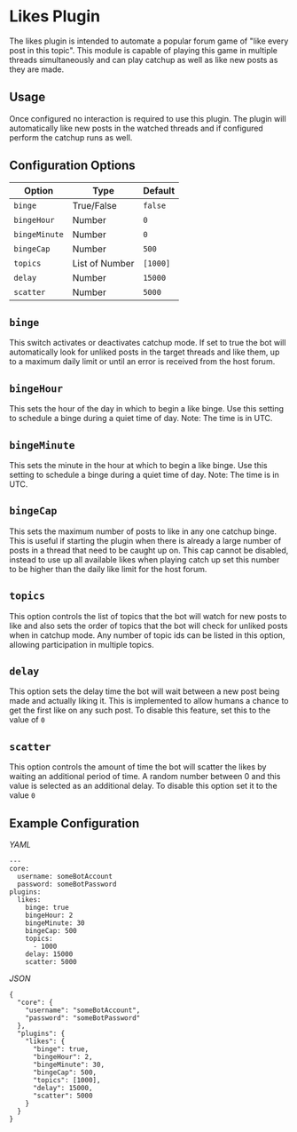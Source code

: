 # Likes Plugin

The likes plugin is intended to automate a popular forum game of "like every post in this topic". This module
is capable of playing this game in multiple threads simultaneously and can play catchup as well as like new
posts as they are made.

## Usage
Once configured no interaction is required to use this plugin. The plugin will automatically like new posts
in the watched threads and if configured perform the catchup runs as well.

## Configuration Options

| Option        | Type           | Default  |
|---------------|----------------|----------|
| `binge`       | True/False     | `false`  |
| `bingeHour`   | Number         | `0`      | 
| `bingeMinute` | Number         | `0`      | 
| `bingeCap`    | Number         | `500`    | 
| `topics`      | List of Number | `[1000]` | 
| `delay`       | Number         | `15000`  | 
| `scatter`     | Number         | `5000`   | 

## `binge`
This switch activates or deactivates catchup mode. If set to true the bot will automatically look for unliked
posts in the target threads and like them, up to a maximum daily limit or until an error is received from 
the host forum.

## `bingeHour`
This sets the hour of the day in which to begin a like binge.
Use this setting to schedule a binge during a quiet time of day.
Note: The time is in UTC.

## `bingeMinute`
This sets the minute in the hour at which to begin a like binge.
Use this setting to schedule a binge during a quiet time of day.
Note: The time is in UTC.

## `bingeCap`
This sets the maximum number of posts to like in any one catchup binge. This is useful if starting the plugin
when there is already a large number of posts in a thread that need to be caught up on. This cap cannot be 
disabled, instead to use up all available likes when playing catch up set this number to be higher than the 
daily like limit for the host forum.

## `topics`
This option controls the list of topics that the bot will watch for new posts to like and also sets the order
of topics that the bot will check for unliked posts when in catchup mode. Any number of topic ids can be 
listed in this option, allowing participation in multiple topics.

## `delay`
This option sets the delay time the bot will wait between a new post being made and actually liking it. This
is implemented to allow humans a chance to get the first like on any such post. To disable this feature, set
this to the value of `0`

## `scatter`
This option controls the amount of time the bot will scatter the likes by waiting an additional period of 
time. A random number between 0 and this value is selected as an additional delay. To disable this option set
it to the value `0`

## Example Configuration
*YAML*
```
---
core:
  username: someBotAccount
  password: someBotPassword
plugins:
  likes: 
    binge: true
    bingeHour: 2
    bingeMinute: 30
    bingeCap: 500
    topics:
      - 1000
    delay: 15000
    scatter: 5000
```

*JSON*
```
{
  "core": {
    "username": "someBotAccount",
    "password": "someBotPassword"
  },
  "plugins": {
    "likes": {
      "binge": true,
      "bingeHour": 2,
      "bingeMinute": 30,
      "bingeCap": 500,
      "topics": [1000],
      "delay": 15000,
      "scatter": 5000
    }
  }
}
```
